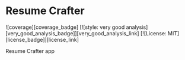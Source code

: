 # Resume Crafter

![coverage][coverage_badge]
[![style: very good analysis][very_good_analysis_badge]][very_good_analysis_link]
[![License: MIT][license_badge]][license_link]

Resume Crafter app